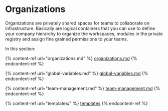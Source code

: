 # Organizations

Organizations are privately shared spaces for teams to collaborate on infrastructure. Basically are logical containers that you can use to define your company hierarchy to organize the workspaces, modules in the private registry and assign fine grained permissions to your teams.

In this section:

{% content-ref url="organizations.md" %}
[organizations.md](organizations.md)
{% endcontent-ref %}

{% content-ref url="global-variables.md" %}
[global-variables.md](global-variables.md)
{% endcontent-ref %}

{% content-ref url="team-management.md" %}
[team-management.md](team-management.md)
{% endcontent-ref %}

{% content-ref url="templates/" %}
[templates](templates/)
{% endcontent-ref %}
